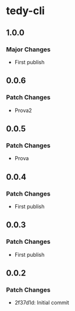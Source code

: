 # tedy-cli

## 1.0.0

### Major Changes

- First publish

## 0.0.6

### Patch Changes

- Prova2

## 0.0.5

### Patch Changes

- Prova

## 0.0.4

### Patch Changes

- First publish

## 0.0.3

### Patch Changes

- First publish

## 0.0.2

### Patch Changes

- 2f37d1d: Initial commit
